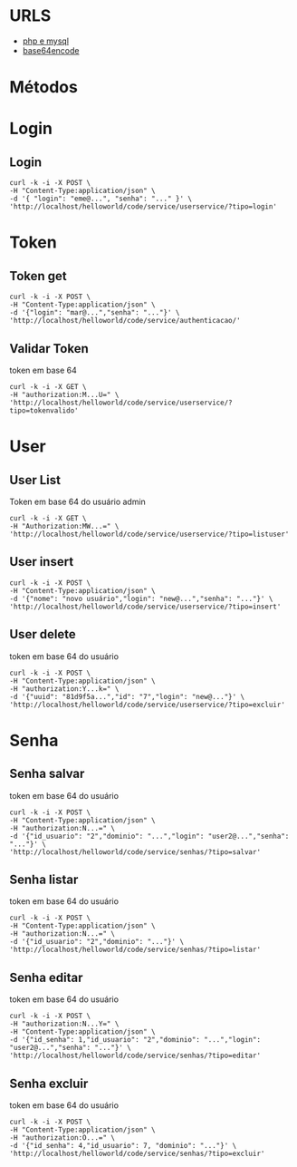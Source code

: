 # URLS

- [php e mysql](https://www.w3schools.com/php/php_mysql_intro.asp)
- [base64encode](https://www.base64encode.org)


# Métodos

# Login

## Login

```
curl -k -i -X POST \
-H "Content-Type:application/json" \
-d '{ "login": "eme@...", "senha": "..." }' \
'http://localhost/helloworld/code/service/userservice/?tipo=login'
```

# Token

## Token get

```
curl -k -i -X POST \
-H "Content-Type:application/json" \
-d '{"login": "mar@...","senha": "..."}' \
'http://localhost/helloworld/code/service/authenticacao/'
```

## Validar Token

token em base 64

```
curl -k -i -X GET \
-H "authorization:M...U=" \
'http://localhost/helloworld/code/service/userservice/?tipo=tokenvalido'
```

# User

## User List

Token em base 64 do usuário admin

```
curl -k -i -X GET \
-H "Authorization:MW...=" \
'http://localhost/helloworld/code/service/userservice/?tipo=listuser'
```

## User insert

```
curl -k -i -X POST \
-H "Content-Type:application/json" \
-d '{"nome": "novo usuário","login": "new@...","senha": "..."}' \
'http://localhost/helloworld/code/service/userservice/?tipo=insert'
```

## User delete

token em base 64 do usuário

```
curl -k -i -X POST \
-H "Content-Type:application/json" \
-H "authorization:Y...k=" \
-d '{"uuid": "81d9f5a...","id": "7","login": "new@..."}' \
'http://localhost/helloworld/code/service/userservice/?tipo=excluir'
```

# Senha

## Senha salvar

token em base 64 do usuário

```
curl -k -i -X POST \
-H "Content-Type:application/json" \
-H "authorization:N...=" \
-d '{"id_usuario": "2","dominio": "...","login": "user2@...","senha": "..."}' \
'http://localhost/helloworld/code/service/senhas/?tipo=salvar'
```

## Senha listar

token em base 64 do usuário

```
curl -k -i -X POST \
-H "Content-Type:application/json" \
-H "authorization:N...=" \
-d '{"id_usuario": "2","dominio": "..."}' \
'http://localhost/helloworld/code/service/senhas/?tipo=listar'
```

## Senha editar

token em base 64 do usuário

```
curl -k -i -X POST \
-H "authorization:N...Y=" \
-H "Content-Type:application/json" \
-d '{"id_senha": 1,"id_usuario": "2","dominio": "...","login": "user2@...","senha": "..."}' \
'http://localhost/helloworld/code/service/senhas/?tipo=editar'
```

## Senha excluir

token em base 64 do usuário

```
curl -k -i -X POST \
-H "Content-Type:application/json" \
-H "authorization:O...=" \
-d '{"id_senha": 4,"id_usuario": 7, "dominio": "..."}' \
'http://localhost/helloworld/code/service/senhas/?tipo=excluir'
```
